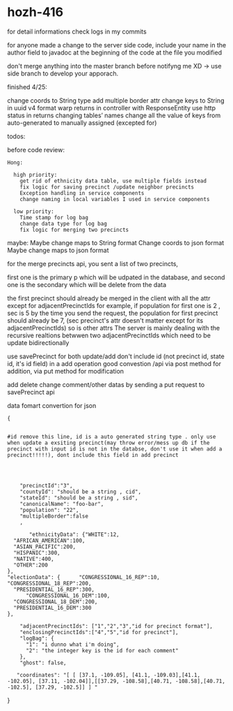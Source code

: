 # hozh-416


for detail informations check logs in my commits

for anyone made a change to the server side code, include your name in the author field to javadoc at the beginning of the code at the file you modified

don't merge anything into the master branch before notifyng me XD -> use side branch to develop your apporach.


finished 4/25: 

change coords to String type
add multiple border attr
change keys to String in uuid v4 format
warp returns in controller with ResponseEntity 
use http status in returns
changing tables’ names
change all the value of keys from auto-generated to manually assigned (excepted for)







todos:

  before code review:

    Hong:

      high priority:
        get rid of ethnicity data table, use multiple fields instead
        fix logic for saving precinct /update neighbor precincts
        Exception handling in service components
        change naming in local variables I used in service components

      low priority:
        Time stamp for log bag
        change data type for log bag
        fix logic for merging two precincts




maybe:
Maybe change maps to String format
Change coords to json format
Maybe change maps to json format





for the merge precincts api, you sent a list of two precincts,

first one is the primary p which will be udpated in the database, and second one is the secondary which will be delete from the data

the first precinct should already be merged in the client with all the attr except for adjacentPrecinctIds
for example, if population for first one is 2 , sec is 5
by the time you send the request, the population for first precinct should already be 7, (sec precinct's attr doesn't matter except for its adjacentPrecinctIds) so is other attrs 
The server is mainly dealing with the recursive realtions betwwen two adjacentPrecinctIds which need to be update bidirectionally


use savePrecinct for both update/add    don't include id (not precinct id, state id, it's id field) in a add operation
good convestion /api via post method for addition, via put method for modification

add delete change comment/other datas by sending a put request to savePrecinct api













data fomart convertion for json

    {


    #id remove this line, id is a auto generated string type . only use when update a exsiting precinct(may throw error/mess up db if the precinct with input id is not in the databse, don't use it when add a precinct!!!!!), dont include this field in add precinct

	
	
	
		"precinctId":"3",
        "countyId": "should be a string , cid",
        "stateId": "should be a string , sid",
        "canonicalName": "foo-bar",
        "population": "22",
        "multipleBorder":false
        ,
        
           "ethnicityData": {"WHITE":12,
      "AFRICAN_AMERICAN":100,
      "ASIAN_PACIFIC":200,
      "HISPANIC":300,
      "NATIVE":400,
      "OTHER":200
    },
    "electionData": {      "CONGRESSIONAL_16_REP":10,  "CONGRESSIONAL_18_REP":200,
      "PRESIDENTIAL_16_REP":300,
          "CONGRESSIONAL_16_DEM":100,
      "CONGRESSIONAL_18_DEM":200,
      "PRESIDENTIAL_16_DEM":300
    },
    
        "adjacentPrecinctIds": ["1","2","3","id for precinct format"],
        "enclosingPrecinctIds":["4","5","id for precinct"],
        "logBag": {
          "1": "i dunno what i'm doing",
          "2": "the integer key is the id for each comment"
        },
        "ghost": false,
        
       "coordinates": "[ [ [37.1, -109.05], [41.1, -109.03],[41.1, -102.05], [37.11, -102.04]],[[37.29, -108.58],[40.71, -108.58],[40.71, -102.5], [37.29, -102.5]] ] "   
       
	
	
}





